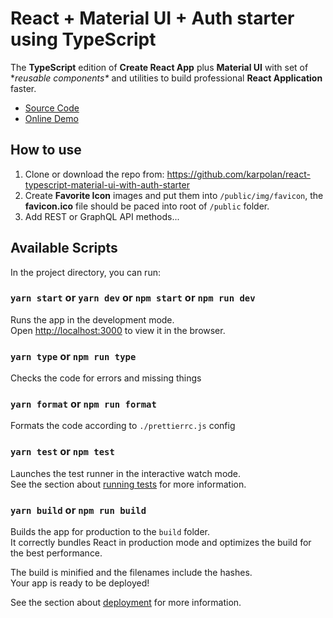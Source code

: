 # React + Material UI + Auth starter using TypeScript

The **TypeScript** edition of **Create React App** plus **Material UI** with set of **reusable components\** and utilities to build professional **React Application** faster.

- [Source Code](https://github.com/karpolan/react-typescript-material-ui-with-auth-starter)
- [Online Demo](https://react-typescript-material.netlify.app/)

## How to use

1. Clone or download the repo from: https://github.com/karpolan/react-typescript-material-ui-with-auth-starter
2. Create **Favorite Icon** images and put them into `/public/img/favicon`, the **favicon.ico** file should be paced into root of `/public` folder.
3. Add REST or GraphQL API methods...

## Available Scripts

In the project directory, you can run:

### `yarn start` or `yarn dev` or `npm start` or `npm run dev`

Runs the app in the development mode.<br />
Open [http://localhost:3000](http://localhost:3000) to view it in the browser.

### `yarn type` or `npm run type`

Checks the code for errors and missing things

### `yarn format` or `npm run format`

Formats the code according to `./prettierrc.js` config

### `yarn test` or `npm test`

Launches the test runner in the interactive watch mode.\
See the section about [running tests](https://facebook.github.io/create-react-app/docs/running-tests) for more information.

### `yarn build` or `npm run build`

Builds the app for production to the `build` folder.\
It correctly bundles React in production mode and optimizes the build for the best performance.

The build is minified and the filenames include the hashes.\
Your app is ready to be deployed!

See the section about [deployment](https://facebook.github.io/create-react-app/docs/deployment) for more information.
